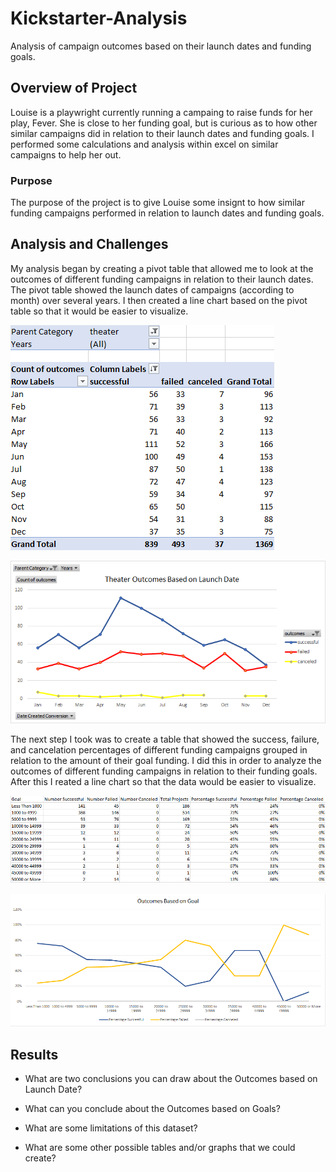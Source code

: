 # Kickstarter-Analysis
Analysis of campaign outcomes based on their launch dates and funding goals.

## Overview of Project
Louise is a playwright currently running a campaing to raise funds for her play, Fever. She is close to her funding goal, but is curious as to how other similar campaigns did in relation to their launch dates and funding goals. I performed some calculations and analysis within excel on similar campaigns to help her out.

### Purpose
The purpose of the project is to give Louise some insignt to how similar funding campaigns performed in relation to launch dates and funding goals.

## Analysis and Challenges
My analysis began by creating a pivot table that allowed me to look at the outcomes of different funding campaigns in relation to their launch dates. The pivot table showed the launch dates of campaigns (according to month) over several years. I then created a line chart based on the pivot table so that it would be easier to visualize.

![Theater Outcomes Based on Launch.png](https://github.com/BradWC94/Kickstarter-Analysis/blob/main/Theater%20Outcomes%20Based%20on%20Launch%20Date.png) 

![Theater_Outcomes_vs_Launch.png](https://github.com/BradWC94/Kickstarter-Analysis/blob/main/resources/Theater_Outcomes_vs_Launch.png) 


The next step I took was to create a table that showed the success, failure, and cancelation percentages of different funding campaigns grouped in relation to the amount of their goal funding. I did this in order to analyze the outcomes of different funding campaigns in relation to their funding goals. After this I reated a line chart so that the data would be easier to visualize.

![Theater Outcomes Based on Goals.png](https://github.com/BradWC94/Kickstarter-Analysis/blob/main/Theater%20Outcomes%20Based%20on%20Goals.png)

![Outcomes_vs_Goals.png](https://github.com/BradWC94/Kickstarter-Analysis/blob/main/resources/Outcomes_vs_Goals.png)

## Results

- What are two conclusions you can draw about the Outcomes based on Launch Date?

- What can you conclude about the Outcomes based on Goals?

- What are some limitations of this dataset?

- What are some other possible tables and/or graphs that we could create?
